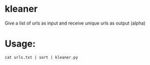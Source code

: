 # kleaner
Give a list of urls as input and receive unique urls as output (alpha)
# Usage:
```cat urls.txt | sort | kleaner.py```
